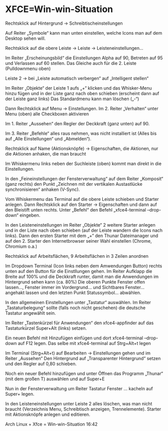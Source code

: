# XFCE=Win-win-Situation

Rechtsklick auf Hintergrund → Schreibtischeinstellungen

Auf Reiter „Symbole“ kann man unten einstellen, welche Icons man auf dem Desktop sehen will.

Rechtsklick auf die obere Leiste → Leiste → Leisteneinstellungen…

Im Reiter „Erscheinungsbild“ die Einstellungen Alpha auf 90, Betreten auf 95 und Verlassen auf 60 stellen. Das Gleiche auch für die 2. Leiste (Pulldownmenu oben)

Leiste 2 → bei „Leiste automatisch verbergen“ auf „Intelligent stellen“

Im Reiter „Objekte“ der Leiste 1 aufs „+“ klicken und das Whisker-Menu hinzu fügen und in der Liste ganz nach oben schieben (erscheint dann auf der Leiste ganz links)
Das Standardmenu kann man löschen („-“)

Dann Rechtsklick auf Menu → Einstellungen. Im 2. Reiter „Verhalten“ unter Menu (oben) alle Checkboxen aktivieren

Im 1. Reiter „Aussehen“ den Regler der Deckkraft (ganz unten) auf 90.

Im 3. Reiter „Befehle“ alles raus nehmen, was nicht installiert ist (Alles bis auf „Alle Einstellungen“ und „Abmelden“).

Rechtsklick auf Name (Aktionsknöpfe) → Eigenschaften, die Aktionen, nur die Aktionen anhaken, die man braucht

Im Whiskermenu links neben der Suchleiste (oben) kommt man direkt in die Einstellungen.

In den „Feineinstellungen der Fensterverwaltung“ auf dem Reiter „Komposit“ (ganz rechts) den Punkt „Zeichnen mit der vertikalen Austastlücke synchronisieren“ anhaken (V-Sync).

Vom Whiskermenu das Terminal auf die obere Leiste schieben und Starter anlegen. Dann Rechtsklick auf den Starter → Eigenschaften und dann auf den Bleistift unten rechts. Unter „Befehl“ den Befehl „xfce4-terminal –drop-down“ eingeben.

In den Leisteneinstellungen im Reiter „Objekte“ 2 weitere Starter anlegen und in der Liste nach oben schieben (auf der Leiste wandern die Icons nach links). Dann den ersten Starter mit dem „+“ den Thunar Dateimanager und auf den 2. Starter den Internetbrowser seiner Wahl einstellen (Chrome, Chromium o.a.)

Rechtsklick auf Arbeitsflächen, 9 Arbeitsflächen in 3 Zeilen anordnen

Im Dropdown Terminal (Icon links neben dem Amwendungen Button) rechts unten auf den Button für die Einstllungen gehen.
Im Reiter Aufklapp die Breite auf 100% und die Deckkraft runter, damit man die Anwendungen im Hintergrund sehen kann (ca. 80%) Die oberen Punkte Fenster offen lassen…, Fenster immer im Vordergrund… und Sichtbares Fenster… angehakt lassen und den letzten Punkt Statussymbol… abwählen.

In den allgemeinen Einstellungen unter „Tastatur“ auswählen. Im Reiter „Tastaturbelegung“ sollte (falls noch nicht geschehen) die deutsche Tastatur angewählt sein.

Im Reiter „Tastenkürzel für Anwendungen“ den xfce4-appfinder auf das Tastaturkürzel Super+Alt (links) setzen.

Ein neuen Befehl mit Hinzufügen einfügen und dort xfce4-terminal –drop-down auf F12 legen.
Das selbe mit xfce4-terminal auf Strg+Alt+t legen

Im Terminal (Strg+Alt+t) auf Bearbeiten → Einstellungen gehen und im Reiter „Aussehen“ Den Hintergrund auf „Transparenter Hintergrund“ setzen und den Regler auf 0,80 schieben.

Noch ein neuer Befehl hinzufügen und unter Öffnen das Programm „Thunar“ (mit dem großen T) auswählen und auf Super+E

Nun in der Fensterverwaltung um Reiter Tastatur Fenster … kacheln auf Super+<Cursortaste> legen.

In den Leisteneinstellungen unter Leiste 2 alles löschen, was man nicht braucht (Verzeichnis Menu, Schreibtisch anzeigen, Trennelemente). Starter mit Aktionsknöpfe anlegen und editieren.



Arch Linux + Xfce = Win-win-Situation 16:42
